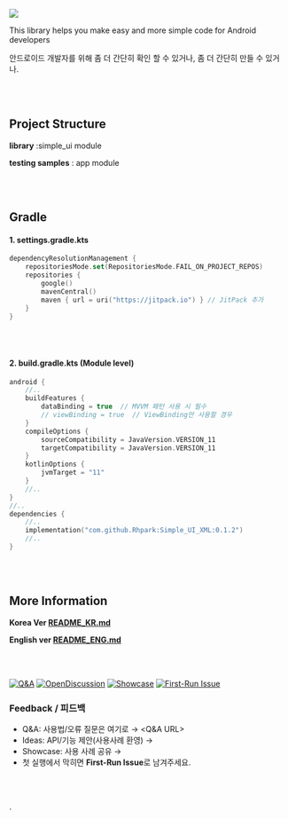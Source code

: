 [![](https://jitpack.io/v/rhpark/Simple_UI_XML.svg)](https://jitpack.io/#rhpark/Simple_UI_XML)

This library helps you make easy and more simple code for Android developers

안드로이드 개발자를 위해 좀 더 간단히 확인 할 수 있거나, 좀 더 간단히 만들 수 있거나.

<br>
</br>

## Project Structure

**library**  :simple_ui module 

**testing samples** : app module

<br>
</br>

## Gradle

#### 1. settings.gradle.kts
```kotlin
dependencyResolutionManagement {
    repositoriesMode.set(RepositoriesMode.FAIL_ON_PROJECT_REPOS)
    repositories {
        google()
        mavenCentral()
        maven { url = uri("https://jitpack.io") } // JitPack 추가
    }
}
```

<br>
</br>

#### 2. build.gradle.kts (Module level) 
```kotlin
android {
    //..
    buildFeatures {
        dataBinding = true  // MVVM 패턴 사용 시 필수
        // viewBinding = true  // ViewBinding만 사용할 경우
    }
    compileOptions {
        sourceCompatibility = JavaVersion.VERSION_11
        targetCompatibility = JavaVersion.VERSION_11
    }
    kotlinOptions {
        jvmTarget = "11"
    }
    //..
}
//..
dependencies {
    //..
    implementation("com.github.Rhpark:Simple_UI_XML:0.1.2")
    //..
}
```

<br>
</br>

## More Information
**Korea Ver [README_KR.md](README_KR.md)**

**English ver [README_ENG.md](README_ENG.md)**

<br>
</br>


[![Q&A](https://github.com/Rhpark/Simple_UI_XML/discussions/categories/q-a)](<Q&A URL>)
[![OpenDiscussion](https://github.com/Rhpark/Simple_UI_XML/discussions/categories/open-discussion)](<OpenDiscussion URL>)
[![Showcase](https://github.com/Rhpark/Simple_UI_XML/discussions/categories/showcase)](<Showcase URL>)
[![First-Run Issue](https://github.com/Rhpark/Simple_UI_XML/new?template=first-run.yml)]()

### Feedback / 피드백
- Q&A: 사용법/오류 질문은 여기로 → <Q&A URL>
- Ideas: API/기능 제안(사용사례 환영) → <Ideas URL>
- Showcase: 사용 사례 공유 → <Showcase URL>
- 첫 실행에서 막히면 **First-Run Issue**로 남겨주세요. 

<br>
</br>

.